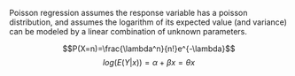 <script src="https://cdnjs.cloudflare.com/ajax/libs/mathjax/2.7.0/MathJax.js?config=TeX-AMS-MML_HTMLorMML" type="text/javascript"></script>

Poisson regression assumes the response variable has a poisson distribution, and assumes the logarithm of its expected value (and variance) can be modeled by a linear combination of unknown parameters.



$$P(X=n)=\frac{\lambda^n}{n!}e^{-\lambda}$$
$$log(E(Y|x))=\alpha+\beta x=\theta x$$

